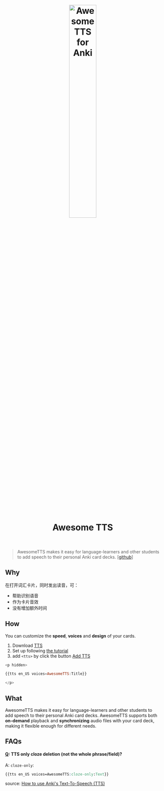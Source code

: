<h1 align="center">
<br>
	<a href="https://ankiatts.appspot.com/">
  <img src="https://i.imgur.com/qrlIukK.png" alt="Awesome TTS for Anki" width=42%">
  </a>
  <br><br>
Awesome TTS
  <br><br>
</h1>

> AwesomeTTS makes it easy for language-learners and other students to add speech to their personal Anki card decks. [[github](https://github.com/AwesomeTTS/awesometts-anki-addon)]


## Why 

在打开词汇卡片，同时发出读音，可： 

* 帮助识别语音
* 作为卡片音效
* 没有增加额外时间

## How 

You can customize the **speed**, **voices** and **design** of your cards.

1. Download [TTS](https://ankiweb.net/shared/info/1436550454)
1. Set up following [the tutorial](https://www.youtube.com/watch?v=5QFDrY7PDUk)
1. add `<tts>` by click the button [Add TTS](https://i.imgur.com/n9XUJCq.png)

``` javascript
<p hidden>

{{tts en_US voices=AwesomeTTS:Title}}

</p>
```

## What 

AwesomeTTS makes it easy for language-learners and other students to add speech to their personal Anki card decks. AwesomeTTS supports both **on-demand** playback and **synchronizing** audio files with your card deck, making it flexible enough for different needs.

## FAQs

#### [Q](https://www.reddit.com/r/Anki/comments/80ihjz/awesometts_tts_only_cloze_deletion_not_the_whole/):  TTS only cloze deletion (not the whole phrase/field)?

A: `cloze-only`:

``` css
{{tts en_US voices=AwesomeTTS:cloze-only:Text}}
```

source: [How to use Anki's Text-To-Speech (TTS)](https://www.youtube.com/watch?v=5QFDrY7PDUk)